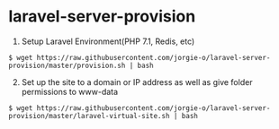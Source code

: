 # laravel-server-provision

1. Setup Laravel Environment(PHP 7.1, Redis, etc)


```$ wget https://raw.githubusercontent.com/jorgie-o/laravel-server-provision/master/provision.sh | bash```



2. Set up the site to a domain or IP address as well as give folder permissions to www-data

```$ wget https://raw.githubusercontent.com/jorgie-o/laravel-server-provision/master/laravel-virtual-site.sh | bash ```

